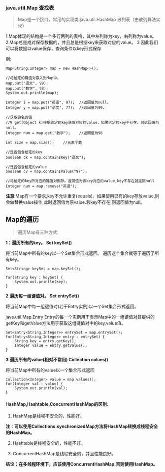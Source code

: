 ### java.util.Map 查找表

>Map是一个接口，常用的实现类:java.util.HashMap 散列表（由散列算法实现）

1.Map体现的结构是一个多行两列的表格，其中左列称为key，右列称为value。
2.Map总是成对保存数据的，并且总是根据key来获取对应的value。
3.因此我们可以将数据以value保存，查询条件以key形式保存

例:
```
Map<String,Integer> map = new HashMap<>();

//将给定的键值对存入到Map中。
map.put("语文", 99);
map.put("数学", 98);
System.out.println(map);

Integer i = map.put("英语", 97);  //返回值为null。
Integer y = map.put("语文", 77);  //返回值为99.

//获取键名的值
//V get(Object k)根据给定的key获取对应的value，如果给定的key不存在，则返回值为null。
Integer num = map.get("数学");    //返回值为98

int size = map.size();    //元素个数

//是否包含给定的key
boolean ck = map.containsKey("语文");

//是否包含给定的value
boolean cv = map.containsValue("97");

//将给定的key所对应的键值对删除。返回值为该key对应的value,key不存在就返回null
Integer num = map.remove("英语");
```

**注意**:Map有一个要求,key不允许重复(equals)。如果使用已有的key存放value,则会做替换value操作,此时返回值为原value.若key不存在,则返回值为null。

## Map的遍历

>遍历Map有三种方式:

**1：遍历所有的key。 Set keySet()**

将当前Map中所有的key以一个Set集合形式返回。
遍历这个集合就等于遍历了所有key。

```
Set<String> keySet = map.keySet();

for(String key : keySet) {
    System.out.println(key);
}
```

**2.遍历每一组键值对。  Set<Entry> entrySet()**

将当前Map中每一组键值对(若干Entry实例)以一个Set集合形式返回。

java.util.Map.Entry
Entry的每一个实例用于表示Map中的一组键值对其提供的getKey和getValue方法用于获取这组键值对中的key,value值。

```
Set<Entry<String,Integer>> entrySet = map.entrySet();
for(Entry<String,Integer> entry : entrySet) {
    String key = entry.getKey();
    Integer value = entry.getValue();
}
```

**3.遍历所有的value(相对不常用)  Collection calues()**

将当前Map中所有的value以一个集合形式返回

```
Collection<Integer> value = map.values();
for(Integer val : value) {
    System.out.println(val);
}
```

#### HashMap,Hashtable,ConcurrentHashMap的区别:

1. HashMap是线程不安全的，性能好。

**注：可以使用Collections.synchronizedMap方法将HashMap转换成线程安全的HashMap。**

2. Hashtable是线程安全的，性能不好。

3. ConcurrentHashMap是线程安全的，并且性能良好。

**结论：在多线程环境下，应该使用ConcurrentHashMap,否则使用HashMap。**




